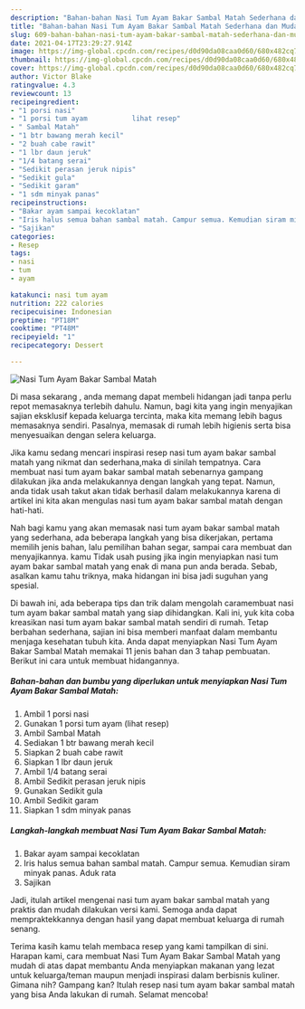 ```yaml
---
description: "Bahan-bahan Nasi Tum Ayam Bakar Sambal Matah Sederhana dan Mudah Dibuat"
title: "Bahan-bahan Nasi Tum Ayam Bakar Sambal Matah Sederhana dan Mudah Dibuat"
slug: 609-bahan-bahan-nasi-tum-ayam-bakar-sambal-matah-sederhana-dan-mudah-dibuat
date: 2021-04-17T23:29:27.914Z
image: https://img-global.cpcdn.com/recipes/d0d90da08caa0d60/680x482cq70/nasi-tum-ayam-bakar-sambal-matah-foto-resep-utama.jpg
thumbnail: https://img-global.cpcdn.com/recipes/d0d90da08caa0d60/680x482cq70/nasi-tum-ayam-bakar-sambal-matah-foto-resep-utama.jpg
cover: https://img-global.cpcdn.com/recipes/d0d90da08caa0d60/680x482cq70/nasi-tum-ayam-bakar-sambal-matah-foto-resep-utama.jpg
author: Victor Blake
ratingvalue: 4.3
reviewcount: 13
recipeingredient:
- "1 porsi nasi"
- "1 porsi tum ayam           lihat resep"
- " Sambal Matah"
- "1 btr bawang merah kecil"
- "2 buah cabe rawit"
- "1 lbr daun jeruk"
- "1/4 batang serai"
- "Sedikit perasan jeruk nipis"
- "Sedikit gula"
- "Sedikit garam"
- "1 sdm minyak panas"
recipeinstructions:
- "Bakar ayam sampai kecoklatan"
- "Iris halus semua bahan sambal matah. Campur semua. Kemudian siram minyak panas. Aduk rata"
- "Sajikan"
categories:
- Resep
tags:
- nasi
- tum
- ayam

katakunci: nasi tum ayam 
nutrition: 222 calories
recipecuisine: Indonesian
preptime: "PT18M"
cooktime: "PT48M"
recipeyield: "1"
recipecategory: Dessert

---
```



![Nasi Tum Ayam Bakar Sambal Matah](https://img-global.cpcdn.com/recipes/d0d90da08caa0d60/680x482cq70/nasi-tum-ayam-bakar-sambal-matah-foto-resep-utama.jpg)

Di masa  sekarang , anda memang dapat membeli hidangan jadi tanpa perlu repot memasaknya terlebih dahulu. Namun, bagi kita yang ingin menyajikan sajian eksklusif kepada keluarga tercinta, maka kita memang lebih bagus memasaknya sendiri. Pasalnya, memasak di rumah lebih higienis serta bisa menyesuaikan dengan selera keluarga.

Jika kamu sedang mencari inspirasi resep nasi tum ayam bakar sambal matah yang nikmat dan sederhana,maka di sinilah tempatnya. Cara membuat nasi tum ayam bakar sambal matah  sebenarnya gampang dilakukan jika anda melakukannya dengan langkah yang tepat. Namun, anda tidak usah takut akan tidak berhasil dalam melakukannya 
karena di artikel ini kita akan mengulas nasi tum ayam bakar sambal matah dengan hati-hati.  



Nah bagi kamu yang akan memasak nasi tum ayam bakar sambal matah yang sederhana, ada beberapa langkah yang bisa dikerjakan, pertama memilih jenis bahan, lalu pemilihan bahan segar, sampai cara membuat dan menyajikannya. kamu Tidak usah pusing jika ingin menyiapkan nasi tum ayam bakar sambal matah yang enak di mana pun anda berada. Sebab, asalkan kamu  tahu triknya, maka hidangan ini bisa jadi suguhan yang spesial.

Di bawah ini, ada beberapa tips dan trik dalam mengolah caramembuat nasi tum ayam bakar sambal matah yang siap dihidangkan. Kali ini, yuk kita coba kreasikan nasi tum ayam bakar sambal matah sendiri di rumah. Tetap berbahan sederhana, sajian ini bisa memberi manfaat dalam membantu menjaga kesehatan tubuh kita. Anda dapat menyiapkan Nasi Tum Ayam Bakar Sambal Matah memakai 11 jenis bahan dan 3 tahap pembuatan. Berikut ini cara untuk membuat hidangannya.

<!--inarticleads1-->

##### Bahan-bahan dan bumbu yang diperlukan untuk menyiapkan Nasi Tum Ayam Bakar Sambal Matah:

1. Ambil 1 porsi nasi
1. Gunakan 1 porsi tum ayam           (lihat resep)
1. Ambil  Sambal Matah
1. Sediakan 1 btr bawang merah kecil
1. Siapkan 2 buah cabe rawit
1. Siapkan 1 lbr daun jeruk
1. Ambil 1/4 batang serai
1. Ambil Sedikit perasan jeruk nipis
1. Gunakan Sedikit gula
1. Ambil Sedikit garam
1. Siapkan 1 sdm minyak panas




<!--inarticleads2-->

##### Langkah-langkah membuat Nasi Tum Ayam Bakar Sambal Matah:

1. Bakar ayam sampai kecoklatan
1. Iris halus semua bahan sambal matah. Campur semua. Kemudian siram minyak panas. Aduk rata
1. Sajikan




Jadi, itulah artikel mengenai  nasi tum ayam bakar sambal matah  yang praktis dan mudah dilakukan versi kami. Semoga anda dapat mempraktekkannya dengan hasil yang dapat membuat keluarga di rumah senang. 

Terima kasih kamu telah membaca resep yang kami tampilkan di sini. Harapan kami, cara membuat  Nasi Tum Ayam Bakar Sambal Matah yang mudah di atas dapat membantu Anda menyiapkan makanan yang lezat untuk keluarga/teman maupun menjadi inspirasi dalam berbisnis kuliner. Gimana nih? Gampang kan? Itulah resep nasi tum ayam bakar sambal matah yang bisa Anda lakukan di rumah. Selamat mencoba!

